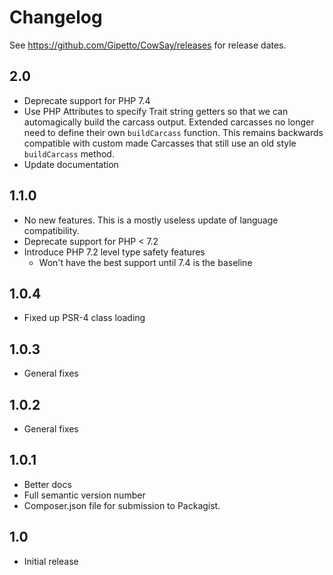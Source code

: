 # Changelog

See https://github.com/Gipetto/CowSay/releases for release dates.

## 2.0
- Deprecate support for PHP 7.4
- Use PHP Attributes to specify Trait string getters so that we can automagically build the carcass output. Extended carcasses no longer need to define their own `buildCarcass` function. This remains backwards compatible with custom made Carcasses that still use an old style `buildCarcass` method.
- Update documentation

## 1.1.0
- No new features. This is a mostly useless update of language compatibility.
- Deprecate support for PHP < 7.2
- Introduce PHP 7.2 level type safety features
    - Won't have the best support until 7.4 is the baseline

## 1.0.4
- Fixed up PSR-4 class loading

## 1.0.3
- General fixes

## 1.0.2
- General fixes

## 1.0.1
- Better docs
- Full semantic version number
- Composer.json file for submission to Packagist.

## 1.0
- Initial release
